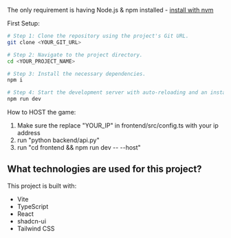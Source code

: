 The only requirement is having Node.js & npm installed - [install with nvm](https://github.com/nvm-sh/nvm#installing-and-updating)

First Setup:

```sh
# Step 1: Clone the repository using the project's Git URL.
git clone <YOUR_GIT_URL>

# Step 2: Navigate to the project directory.
cd <YOUR_PROJECT_NAME>

# Step 3: Install the necessary dependencies.
npm i

# Step 4: Start the development server with auto-reloading and an instant preview.
npm run dev
```

How to HOST the game:
1. Make sure the replace "YOUR_IP" in frontend/src/config.ts with your ip address
2. run "python backend/api.py"
3. run "cd frontend && npm run dev -- --host"


## What technologies are used for this project?

This project is built with:

- Vite
- TypeScript
- React
- shadcn-ui
- Tailwind CSS